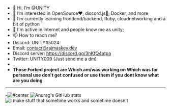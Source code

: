 - 👋 Hi, I’m @UNITY
- 👀 I’m interested in OpenSource❤️, discord.js🏴, Docker, and more
- 🌱 I’m currently learning  frondend/backend, Ruby, cloudnetworking and a bit of python
- 💞️ I'm active in internet and people know me as unity;
- 📫 How to reach me?
- Discord: UNITY#5024
- Email: contact@rajmaskey.dev
- Discord server: https://discord.gg/3hKfQ4atpa
- Twitter: UNITY009 (Just send me a dm)
- 
- **Those Forked project are  Which am/was working on Which was for personal use don't get confused or use them if you dont know what are you doing**
___________________________________________________________________________________________________________

-![#center](https://github-readme-stats.vercel.app/api/top-langs/?username=UNITY002&layout=compact)
![Anurag's GitHub stats](https://github-readme-stats.vercel.app/api?username=UNITY002&show_icons=true&theme=radical)
![I make stuff that sometime works and sometime doesn't](https://linustechtips.com/uploads/monthly_2017_04/IMG_1135.GIF.1306379ccdf6fcf96c77d78509a07273.GIF)
